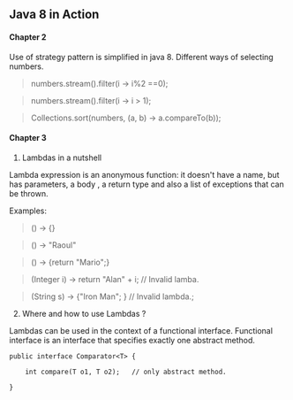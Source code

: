 ## Java 8 in Action

#### Chapter 2

Use of strategy pattern is simplified in java 8.
Different ways of selecting numbers.

> numbers.stream().filter(i -> i%2 ==0);

> numbers.stream().filter(i -> i > 1);


> Collections.sort(numbers, (a, b) -> a.compareTo(b));


#### Chapter 3

1. Lambdas in a nutshell

Lambda expression is an anonymous function: it doesn't have a name, but has parameters, a body , a return type and also a list of exceptions that can be thrown.

Examples:

> () -> {}  

> () -> "Raoul" 

> () -> {return "Mario";} 

> (Integer i) -> return "Alan" + i; // Invalid lamba.

> (String s) -> {"Iron Man"; }   // Invalid lambda.;

2. Where and how to use Lambdas ?

Lambdas can be used in the context of a functional interface. Functional interface is an interface that specifies exactly one abstract method.

	public interface Comparator<T> {

		int compare(T o1, T o2);   // only abstract method.

	}